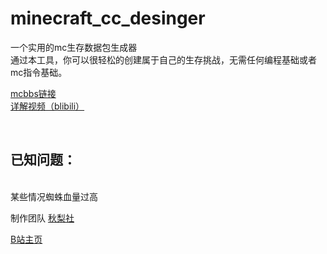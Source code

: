 # minecraft_cc_desinger
一个实用的mc生存数据包生成器</br>
通过本工具，你可以很轻松的创建属于自己的生存挑战，无需任何编程基础或者mc指令基础。

<a href="https://www.mcbbs.net/forum.php?mod=viewthread&tid=1107782&page=1#pid19626472" title="Title">
mcbbs链接</a></br>
<a href="https://www.bilibili.com/video/BV1gA411e7US" title="Title">
详解视频（blibili）</a></br>


</br><h2>已知问题：</h2></br>
某些情况蜘蛛血量过高

<p>制作团队 <a href="www.qiulishe.tk" title="Title">
秋梨社</a> </p>
<p><a href="https://space.bilibili.com/308020237" title="Title">
B站主页</a> </p>
